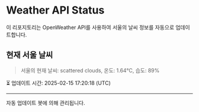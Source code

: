 
# Weather API Status

이 리포지토리는 OpenWeather API를 사용하여 서울의 날씨 정보를 자동으로 업데이트합니다.

## 현재 서울 날씨
> 서울의 현재 날씨: scattered clouds, 온도: 1.64°C, 습도: 89%

⏳ 업데이트 시간: 2025-02-15 17:20:18 (UTC)

---
자동 업데이트 봇에 의해 관리됩니다.
